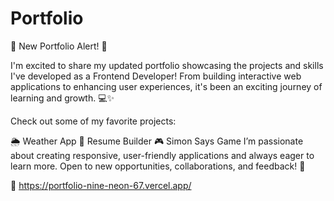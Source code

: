 # Portfolio
🚀 New Portfolio Alert! 🚀

I'm excited to share my updated portfolio showcasing the projects and skills I've developed as a Frontend Developer! From building interactive web applications to enhancing user experiences, it's been an exciting journey of learning and growth. 💻✨

Check out some of my favorite projects:

🌦️ Weather App
📄 Resume Builder
🎮 Simon Says Game
I’m passionate about creating responsive, user-friendly applications and always eager to learn more. Open to new opportunities, collaborations, and feedback! 🙌

🔗 https://portfolio-nine-neon-67.vercel.app/
